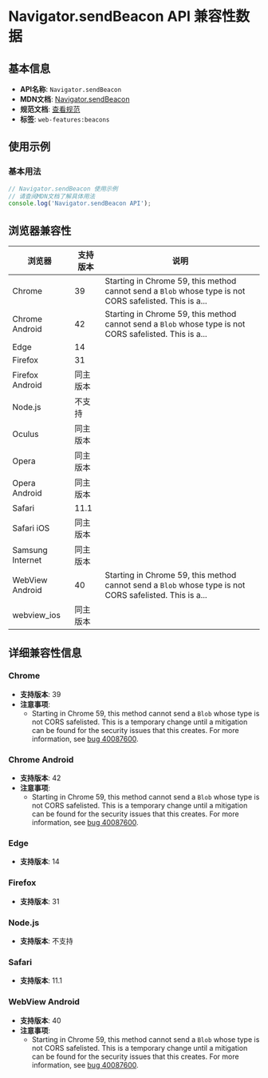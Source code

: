 # Navigator.sendBeacon API 兼容性数据

## 基本信息

- **API名称**: `Navigator.sendBeacon`
- **MDN文档**: [Navigator.sendBeacon](https://developer.mozilla.org/docs/Web/API/Navigator/sendBeacon)
- **规范文档**: [查看规范](https://w3c.github.io/beacon/#sendbeacon-method)
- **标签**: `web-features:beacons`

## 使用示例

### 基本用法

```javascript
// Navigator.sendBeacon 使用示例
// 请查阅MDN文档了解具体用法
console.log('Navigator.sendBeacon API');
```

## 浏览器兼容性

| 浏览器 | 支持版本 | 说明 |
|--------|----------|------|
| Chrome | 39 | Starting in Chrome 59, this method cannot send a `Blob` whose type is not CORS safelisted. This is a... |
| Chrome Android | 42 | Starting in Chrome 59, this method cannot send a `Blob` whose type is not CORS safelisted. This is a... |
| Edge | 14 |  |
| Firefox | 31 |  |
| Firefox Android | 同主版本 |  |
| Node.js | 不支持 |  |
| Oculus | 同主版本 |  |
| Opera | 同主版本 |  |
| Opera Android | 同主版本 |  |
| Safari | 11.1 |  |
| Safari iOS | 同主版本 |  |
| Samsung Internet | 同主版本 |  |
| WebView Android | 40 | Starting in Chrome 59, this method cannot send a `Blob` whose type is not CORS safelisted. This is a... |
| webview_ios | 同主版本 |  |

## 详细兼容性信息

### Chrome

- **支持版本**: 39
- **注意事项**:
  - Starting in Chrome 59, this method cannot send a `Blob` whose type is not CORS safelisted. This is a temporary change until a mitigation can be found for the security issues that this creates. For more information, see [bug 40087600](https://crbug.com/40087600).

### Chrome Android

- **支持版本**: 42
- **注意事项**:
  - Starting in Chrome 59, this method cannot send a `Blob` whose type is not CORS safelisted. This is a temporary change until a mitigation can be found for the security issues that this creates. For more information, see [bug 40087600](https://crbug.com/40087600).

### Edge

- **支持版本**: 14

### Firefox

- **支持版本**: 31

### Node.js

- **支持版本**: 不支持

### Safari

- **支持版本**: 11.1

### WebView Android

- **支持版本**: 40
- **注意事项**:
  - Starting in Chrome 59, this method cannot send a `Blob` whose type is not CORS safelisted. This is a temporary change until a mitigation can be found for the security issues that this creates. For more information, see [bug 40087600](https://crbug.com/40087600).

